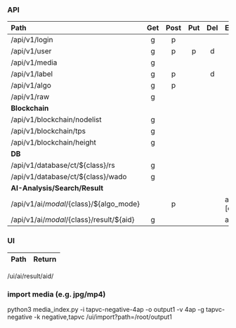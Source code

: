### API

Path|Get|Post|Put|Del|Example|Return
:---|:---:|:---:|:---:|:---:|:---|:---:
/api/v1/login |g|p
/api/v1/user  |g|p|p|d
/api/v1/media |g
/api/v1/label |g|p| |d
/api/v1/algo  |g|p
/api/v1/raw  |g|
**Blockchain**|
/api/v1/blockchain/nodelist|g|
/api/v1/blockchain/tps|g|
/api/v1/blockchain/height|g|
**DB**|
/api/v1/database/ct/${class}/rs|g
/api/v1/database/ct/${class}/wado|g
**AI-Analysis/Search/Result**|
/api/v1/ai/${modal}/${class}/${algo_mode} | |p| | |ai/ct/cta/analysis_deep1 [data]|data=aid
/api/v1/ai/${modal}/${class}/result/${aid}|g| | | |ai/ct/cta/result/AID

### UI

Path|Return
:---|:---
/ui/ai/result/aid/

### import media (e.g. jpg/mp4)
python3 media_index.py -i tapvc-negative-4ap -o output1 -v 4ap -g tapvc-negative -k negative,tapvc
/ui/import?path=/root/output1